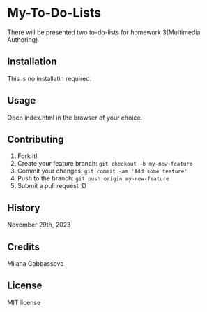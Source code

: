 # My-To-Do-Lists
There will be presented two to-do-lists for homework 3(Multimedia Authoring)

## Installation
This is no installatin required.

## Usage
Open index.html in the browser of your choice.

## Contributing
1. Fork it!
2. Create your feature branch: `git checkout -b my-new-feature`
3. Commit your changes: `git commit -am 'Add some feature'`
4. Push to the branch: `git push origin my-new-feature`
5. Submit a pull request :D

## History
November 29th, 2023

## Credits
Milana Gabbassova

## License
MIT license